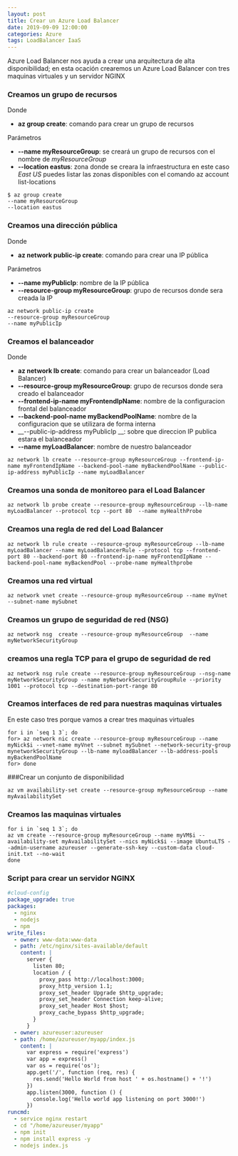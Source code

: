 ```yaml
---
layout: post
title: Crear un Azure Load Balancer
date: 2019-09-09 12:00:00 
categories: Azure 
tags: LoadBalancer IaaS
---
```


Azure Load Balancer nos ayuda a crear una arquitectura de alta disponibilidad; en esta ocación crearemos un Azure Load Balancer con tres maquinas virtuales y un servidor NGINX

### Creamos un grupo de recursos 

Donde 
- __az group create__: comando para crear  un grupo de recursos

Parámetros
- __--name myResourceGroup__: se creará un grupo de recursos con el nombre de *myResourceGroup*
- __--location eastus__: zona donde se creara la infraestructura en este caso *East US* puedes listar las zonas disponibles con el comando az account list-locations     

```shell script
$ az group create  
--name myResourceGroup  
--location eastus
```

### Creamos una dirección pública
Donde 
- __az network public-ip create__: comando para crear una IP pública

Parámetros
- __--name myPublicIp__: nombre de la IP pública
- __--resource-group myResourceGroup__: grupo de recursos donde sera creada la IP  

```shell script
az network public-ip create 
--resource-group myResourceGroup 
--name myPublicIp
```
### Creamos el balanceador

Donde 
- __az network lb create__: comando para crear un balanceador (Load Balancer)
- __--resource-group myResourceGroup__: grupo de recursos donde sera creado el balanceador
- __--frontend-ip-name myFrontendIpName__: nombre de la configuracion frontal del balanceador
- __--backend-pool-name myBackendPoolName__: nombre de la configuracion que se utilizara de forma interna
- __--public-ip-address myPublicIp __: sobre que direccion IP publica estara el balanceador
- __--name myLoadBalancer__: nombre de nuestro balanceador

``` 
az network lb create --resource-group myResourceGroup --frontend-ip-name myFrontendIpName --backend-pool-name myBackendPoolName --public-ip-address myPublicIp --name myLoadBalancer
```

### Creamos una sonda de monitoreo para el Load Balancer

```
az network lb probe create --resource-group myResourceGroup --lb-name myLoadBalancer --protocol tcp --port 80  --name myHealthProbe
```

### Creamos una regla de red del Load Balancer
```
az network lb rule create --resource-group myResourceGroup --lb-name myLoadBalancer --name myLoadBalancerRule --protocol tcp --frontend-port 80 --backend-port 80 --frontend-ip-name myFrontendIpName --backend-pool-name myBackendPool --probe-name myHealthprobe
```

### Creamos una red virtual

```
az network vnet create --resource-group myResourceGroup --name myVnet --subnet-name mySubnet
```

### Creamos un grupo de seguridad de red (NSG)
```
az network nsg  create --resource-group myResourceGroup  --name myNetworkSecurityGroup 
```

### creamos una regla TCP para el grupo de seguridad de red
```
az network nsg rule create --resource-group myResourceGroup --nsg-name myNetworkSecurityGroup --name myNetworkSecurityGroupRule --priority 1001 --protocol tcp --destination-port-range 80
```

### Creamos interfaces de red para nuestras maquinas virtuales

En este caso tres porque vamos a crear tres maquinas virtuales 

```
for i in `seq 1 3`; do
for> az network nic create --resource-group myResourceGroup --name myNick$i --vnet-name myVnet --subnet mySubnet --network-security-group mynetworkSecurityGroup --lb-name myloadBalancer --lb-address-pools myBackendPoolName
for> done
```

###Crear un conjunto de disponibilidad
```
az vm availability-set create --resource-group myResourceGroup --name myAvailabilitySet
```

### Creamos las maquinas virtuales 

```
for i in `seq 1 3`; do
az vm create --resource-group myResourceGroup --name myVM$i --availability-set myAvailabilitySet --nics myNick$i --image UbuntuLTS --admin-username azureuser --generate-ssh-key --custom-data cloud-init.txt --no-wait
done
```


### Script para crear un servidor NGINX 

```yaml
#cloud-config
package_upgrade: true
packages:
  - nginx
  - nodejs
  - npm
write_files:
  - owner: www-data:www-data
  - path: /etc/nginx/sites-available/default
    content: |
      server {
        listen 80;
        location / {
          proxy_pass http://localhost:3000;
          proxy_http_version 1.1;
          proxy_set_header Upgrade $http_upgrade;
          proxy_set_header Connection keep-alive;
          proxy_set_header Host $host;
          proxy_cache_bypass $http_upgrade;
        }
      }
  - owner: azureuser:azureuser
  - path: /home/azureuser/myapp/index.js
    content: |
      var express = require('express')
      var app = express()
      var os = require('os');
      app.get('/', function (req, res) {
        res.send('Hello World from host ' + os.hostname() + '!')
      })
      app.listen(3000, function () {
        console.log('Hello world app listening on port 3000!')
      })
runcmd:
  - service nginx restart
  - cd "/home/azureuser/myapp"
  - npm init
  - npm install express -y
  - nodejs index.js
```
